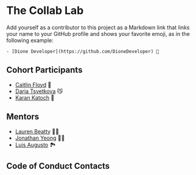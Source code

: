 # The Collab Lab

Add yourself as a contributor to this project as a Markdown link that links your name to your GitHub profile and shows your favorite emoji, as in the following example:

    - [Dione Developer](https://github.com/DioneDeveloper) 💅

## Cohort Participants

- [Caitlin Floyd](https://github.com/cafloyd) 🌸
- [Daria Tsvetkova](https://github.com/dariatsvetkova) :smirk_cat:
- [Karan Katoch](https://github.com/kkatoch89) 🦊

## Mentors

- [Lauren Beatty](https://github.com/laurenmbeatty) 👩‍🎤
- [Jonathan Yeong](https://github.com/jonathanyeong) 🧗‍♂️
- [Luis Augusto](https://github.com/luisaugusto) 🏞

## Code of Conduct Contacts
